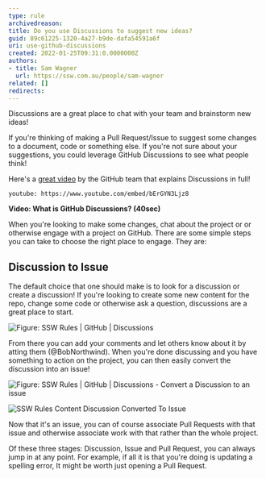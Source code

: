 ```yaml
---
type: rule
archivedreason: 
title: Do you use Discussions to suggest new ideas?
guid: 89c61225-1320-4a27-b9de-dafa54591a6f
uri: use-github-discussions
created: 2022-01-25T09:31:0.0000000Z
authors:
- title: Sam Wagner
  url: https://ssw.com.au/people/sam-wagner
related: []
redirects:
---
```


Discussions are a great place to chat with your team and brainstorm new ideas!

If you're thinking of making a Pull Request/Issue to suggest some changes to a document, code or something else. If you're not sure about your suggestions, you could leverage GitHub Discussions to see what people think!

Here's a [great video](https://www.youtube.com/watch?v=bErGYN3Ljz8) by the GitHub team that explains Discussions in full!

`youtube: https://www.youtube.com/embed/bErGYN3Ljz8`

**Video: What is GitHub Discussions? (40sec)**

<!--endintro-->

When you're looking to make some changes, chat about the project or or otherwise engage with a project on GitHub. There are some simple steps you can take to choose the right place to engage. They are:

## Discussion to Issue

The default choice that one should make is to look for a discussion or create a discussion! If you're looking to create some new content for the repo, change some code or otherwise ask a question, discussions are a great place to start.

![Figure: SSW Rules | GitHub | Discussions](https://user-images.githubusercontent.com/66365977/214453285-b074f967-a637-4968-bd0d-ce79198f8bc3.png)

From there you can add your comments and let others know about it by atting them (@BobNorthwind). When you're done discussing and you have something to action on the project, you can then easily convert the discussion into an issue!

![Figure: SSW Rules | GitHub | Discussions - Convert a Discussion to an issue](https://user-images.githubusercontent.com/66365977/214461325-7bd47032-3b8f-4e1c-96f4-63b7ee02a64d.png)

![SSW Rules Content Discussion Converted To Issue](https://user-images.githubusercontent.com/66365977/214463615-2b27e427-93a9-4d49-ab2b-bdb06859c816.png)


Now that it's an issue, you can of course associate Pull Requests with that issue and otherwise associate work with that rather than the whole project.

Of these three stages: Discussion, Issue and Pull Request, you can always jump in at any point. For example, if all it is that you're doing is updating a spelling error, It might be worth just opening a Pull Request.
